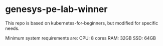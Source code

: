 # genesys-pe-lab-winner

This repo is based on kubernetes-for-beginners, but modified for specific needs.

Minimum system requirements are:
CPU: 8 cores
RAM: 32GB
SSD: 64GB



